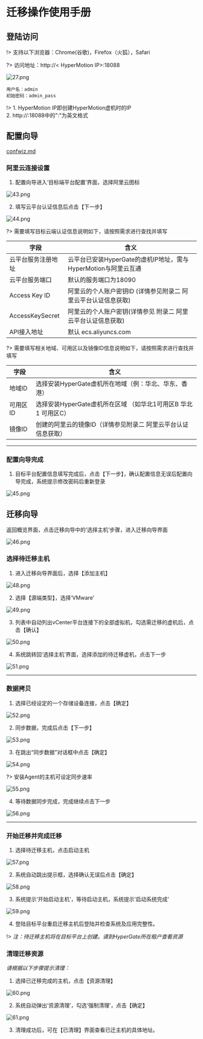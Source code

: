# 迁移操作使用手册
## 登陆访问

!> 支持以下浏览器：Chrome(谷歌)，Firefox（火狐），Safari

?> 访问地址：http://< HyperMotion IP>:18088

![27.png](https://oneprocloud.oss-cn-beijing.aliyuncs.com/_images/standalone/27.png ':size=80%')

```
用户名：admin
初始密码：admin_pass
```

!> 1. HyperMotion IP即创建HyperMotion虚机时的IP</br>
2. http://<HyperMotion IP>:18088中的":"为英文格式

## 配置向导

[confwiz.md](../confwiz.md ':include')

### 阿里云连接设置

1. 配置向导进入‘目标端平台配置’界面，选择阿里云图标

![43.png](https://oneprocloud.oss-cn-beijing.aliyuncs.com/_images/standalone/43.png ':size=80%')

2. 填写云平台认证信息后点击【下一步】

![44.png](https://oneprocloud.oss-cn-beijing.aliyuncs.com/_images/standalone/44.png ':size=80%')

?> 需要填写目标云端认证信息说明如下，请按照需求进行查找并填写

字段  | 含义
------------- | ----------------------
云平台服务注册地址  | 云平台已安装HyperGate的虚机IP地址，需与HyperMotion与阿里云互通
云平台服务端口  | 默认的服务端口为18090
Access Key ID | 阿里云的个人账户密钥ID  (详情参见附录二 阿里云平台认证信息获取)
AccessKeySecret  | 阿里云的个人账户密钥(详情参见 附录二 阿里云平台认证信息获取)
API接入地址 | 默认 ecs.aliyuncs.com

?> 需要填写相关地域、可用区以及镜像ID信息说明如下，请按照需求进行查找并填写

字段  | 含义
------------- | ----------------------
地域ID  |选择安装HyperGate虚机所在地域（例：华北、华东、香港）
可用区ID  | 选择安装HyperGate虚机所在区域 （如华北1可用区B  华北1 可用区C）
镜像ID | 创建的阿里云的镜像ID（详情参见附录二 阿里云平台认证信息获取）

---
### 配置向导完成

1. 目标平台配置信息填写完成后，点击【下一步】，确认配置信息无误后配置向导完成，系统提示修改密码后重新登录

![45.png](https://oneprocloud.oss-cn-beijing.aliyuncs.com/_images/standalone/45.png ':size=80%')
## 迁移向导

返回概览界面，点击迁移向导中的‘选择主机’步骤，进入迁移向导界面

![46.png](https://oneprocloud.oss-cn-beijing.aliyuncs.com/_images/standalone/46.png ':size=80%')

### 选择待迁移主机

1. 进入迁移向导界面后，选择【添加主机】

![48.png](https://oneprocloud.oss-cn-beijing.aliyuncs.com/_images/standalone/48.png ':size=80%')

2. 选择【源端类型】，选择‘VMware’

![49.png](https://oneprocloud.oss-cn-beijing.aliyuncs.com/_images/standalone/49.png ':size=80%')

3. 列表中自动列出vCenter平台连接下的全部虚拟机，勾选需迁移的虚机后，点击【确认】

![50.png](https://oneprocloud.oss-cn-beijing.aliyuncs.com/_images/standalone/50.png ':size=80%')

4. 系统跳转回‘选择主机’界面，选择添加的待迁移虚机，点击下一步

![51.png](https://oneprocloud.oss-cn-beijing.aliyuncs.com/_images/standalone/51.png ':size=80%')

---

### 数据拷贝
1. 选择已经设定的一个存储设备连接，点击【确定】

![52.png](https://oneprocloud.oss-cn-beijing.aliyuncs.com/_images/standalone/52.png ':size=80%')

2. 同步数据，完成后点击【下一步】

![53.png](https://oneprocloud.oss-cn-beijing.aliyuncs.com/_images/standalone/53.png ':size=80%')

3. 在跳出“同步数据”对话框中点击【确定】

![54.png](https://oneprocloud.oss-cn-beijing.aliyuncs.com/_images/standalone/54.png ':size=80%')

?> 安装Agent的主机可设定同步速率

![55.png](https://oneprocloud.oss-cn-beijing.aliyuncs.com/_images/standalone/55.png ':size=80%')

4. 等待数据同步完成，完成继续点击下一步

![56.png](https://oneprocloud.oss-cn-beijing.aliyuncs.com/_images/standalone/56.png ':size=80%')

---

### 开始迁移并完成迁移

1. 选择待迁移主机，点击启动主机

![57.png](https://oneprocloud.oss-cn-beijing.aliyuncs.com/_images/standalone/57.png ':size=80%')

2. 系统自动跳出提示框，选择确认无误后点击【确定】

![58.png](https://oneprocloud.oss-cn-beijing.aliyuncs.com/_images/standalone/58.png ':size=80%')

3. 系统提示‘开始启动主机’，等待启动主机，系统提示‘启动系统完成’

![59.png](https://oneprocloud.oss-cn-beijing.aliyuncs.com/_images/standalone/59.png ':size=80%')

4. 登陆目标平台重启迁移主机后登陆并检查系统及应用完整性。

!> *注：待迁移主机将在目标平台上创建。请到HyperGate所在租户查看资源*

### 清理迁移资源

*请根据以下步骤提示清理：*

1. 选择已迁移完成的主机，点击【资源清理】

![60.png](https://oneprocloud.oss-cn-beijing.aliyuncs.com/_images/standalone/60.png ':size=80%')

2. 系统自动弹出‘资源清理’，勾选‘强制清理’，点击【确定】

![61.png](https://oneprocloud.oss-cn-beijing.aliyuncs.com/_images/standalone/61.png ':size=80%')

3. 清理成功后，可在【已清理】界面查看已迁主机的具体地址。